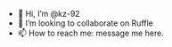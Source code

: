 - 👋 Hi, I’m @kz-92
- 💞️ I’m looking to collaborate on Ruffle
- 📫 How to reach me: message me here.

